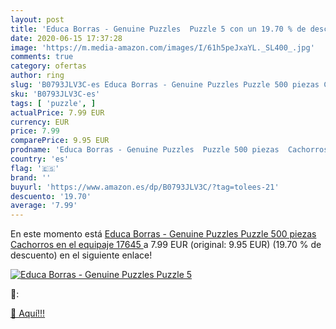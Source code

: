 ```yaml
---
layout: post
title: 'Educa Borras - Genuine Puzzles  Puzzle 5 con un 19.70 % de descuento'
date: 2020-06-15 17:37:28
image: 'https://m.media-amazon.com/images/I/61h5peJxaYL._SL400_.jpg'
comments: true
category: ofertas
author: ring
slug: 'B0793JLV3C-es Educa Borras - Genuine Puzzles Puzzle 500 piezas Cachorros...'
sku: 'B0793JLV3C-es'
tags: [ 'puzzle', ]
actualPrice: 7.99 EUR
currency: EUR
price: 7.99
comparePrice: 9.95 EUR
prodname: 'Educa Borras - Genuine Puzzles  Puzzle 500 piezas  Cachorros en el equipaje  17645 '
country: 'es'
flag: '🇪🇸'
brand: ''
buyurl: 'https://www.amazon.es/dp/B0793JLV3C/?tag=tolees-21'
descuento: '19.70'
average: '7.99'
---
```


En este momento está [Educa Borras - Genuine Puzzles  Puzzle 500 piezas  Cachorros en el equipaje  17645 ](https://www.amazon.es/dp/B0793JLV3C/?tag=tolees-21) a 7.99 EUR (original: 9.95 EUR) (19.70 %  de descuento) en el siguiente enlace!

[![Educa Borras - Genuine Puzzles  Puzzle 5](https://m.media-amazon.com/images/I/61h5peJxaYL._SL400_.jpg)](https://www.amazon.es/dp/B0793JLV3C/?tag=tolees-21)

🔎:


[🛒 Aquí!!!](https://www.amazon.es/dp/B0793JLV3C/?tag=tolees-21)
